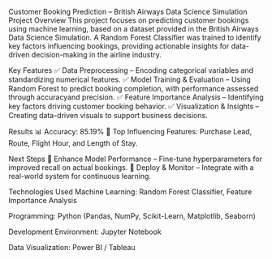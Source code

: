 Customer Booking Prediction – British Airways Data Science Simulation
Project Overview
This project focuses on predicting customer bookings using machine learning, based on a dataset provided in the British Airways Data Science Simulation. A Random Forest Classifier was trained to identify key factors influencing bookings, providing actionable insights for data-driven decision-making in the airline industry.

Key Features
✅ Data Preprocessing – Encoding categorical variables and standardizing numerical features.
✅ Model Training & Evaluation – Using Random Forest to predict booking completion, with performance assessed through accuracyand precision.
✅ Feature Importance Analysis – Identifying key factors driving customer booking behavior.
✅ Visualization & Insights – Creating data-driven visuals to support business decisions.

Results
📊 Accuracy: 85.19%
📌 Top Influencing Features: Purchase Lead, Route, Flight Hour, and Length of Stay.

Next Steps
🚀 Enhance Model Performance – Fine-tune hyperparameters for improved recall on actual bookings.
📡 Deploy & Monitor – Integrate with a real-world system for continuous learning.

Technologies Used
Machine Learning: Random Forest Classifier, Feature Importance Analysis

Programming: Python (Pandas, NumPy, Scikit-Learn, Matplotlib, Seaborn)

Development Environment: Jupyter Notebook

Data Visualization: Power BI / Tableau



